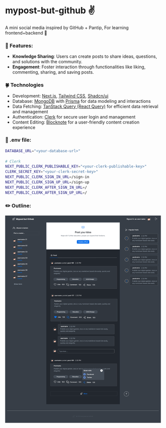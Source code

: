 # mypost-but-github ✌️
A mini social media inspired by GitHub + Pantip, For learning frontend+backend 🚀

### 🎉 Features:

- **Knowledge Sharing**: Users can create posts to share ideas, questions, and solutions with the community.
- **Engagement**: Foster interaction through functionalities like liking, commenting, sharing, and saving posts.

### 🍀 Technologies

- Development: [Next.js](https://nextjs.org/), [Tailwind CSS](https://tailwindcss.com/docs/installation), [Shadcn/ui](https://ui.shadcn.com/) 
- Database: [MongoDB](https://www.mongodb.com/) with [Prisma](https://www.prisma.io/) for data modeling and interactions
- Data Fetching: [TanStack Query (React Query)](https://tanstack.com/query/latest) for efficient data retrieval and management
- Authentication: [Clerk](https://clerk.com/) for secure user login and management
- Content Editing: [Blocknote](https://www.blocknotejs.org/) for a user-friendly content creation experience

### 📝 .env file:
```bash
DATABASE_URL="<your-database-url>"

# Clerk
NEXT_PUBLIC_CLERK_PUBLISHABLE_KEY="<your-clerk-publishable-key>"
CLERK_SECRET_KEY="<your-clerk-secret-key>"
NEXT_PUBLIC_CLERK_SIGN_IN_URL=/sign-in
NEXT_PUBLIC_CLERK_SIGN_UP_URL=/sign-up
NEXT_PUBLIC_CLERK_AFTER_SIGN_IN_URL=/
NEXT_PUBLIC_CLERK_AFTER_SIGN_UP_URL=/
```

### ✏️ Outline:
![image](/frontend/public/post-home-02.png)
